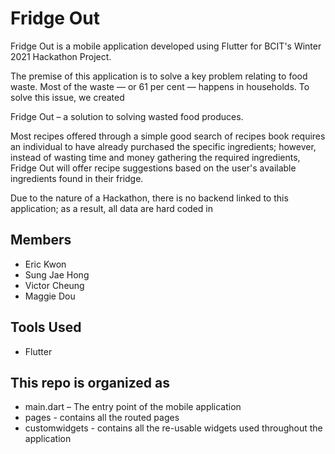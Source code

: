 
# Fridge Out
Fridge Out is a mobile application developed using Flutter for BCIT's Winter 2021 Hackathon Project.

The premise of this application is to solve a key problem relating to food waste. 
Most of the waste — or 61 per cent — happens in households. To solve this issue, we created 


Fridge Out – a solution to solving wasted food produces.


Most recipes offered through a simple good search of recipes book requires an individual to have already purchased the specific ingredients; however,
instead of wasting time and money gathering the required ingredients, Fridge Out will offer recipe suggestions based on the user's available 
ingredients found in their fridge.


Due to the nature of a Hackathon, there is no backend linked to this application; as a result, all data are hard coded in

## Members

* Eric Kwon
* Sung Jae Hong
* Victor Cheung
* Maggie Dou

## Tools Used

* Flutter

## This repo is organized as

* main.dart – The entry point of the mobile application
* pages - contains all the routed pages 
* customwidgets - contains all the re-usable widgets used throughout the application


